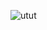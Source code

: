 ![utut](https://user-images.githubusercontent.com/41709736/76729014-e1921980-67a3-11ea-80b0-4dc7b7c0ff17.png)

